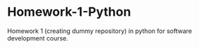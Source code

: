 # Homework-1-Python
Homework 1 (creating dummy repository) in python for software development course.
